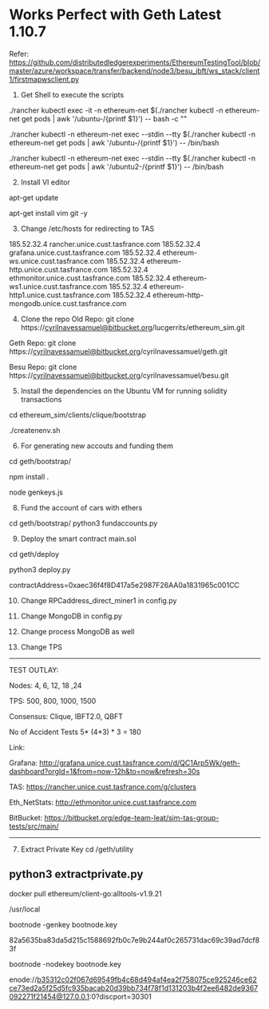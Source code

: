 Works Perfect with Geth Latest 1.10.7 
======================================================================================================================
Refer: https://github.com/distributedledgerexperiments/EthereumTestingTool/blob/master/azure/workspace/transfer/backend/node3/besu_ibft/ws_stack/client1/firstmapwsclient.py

1) Get Shell to execute the scripts

./rancher kubectl exec -it -n ethereum-net $(./rancher kubectl -n ethereum-net get pods | awk '/ubuntu-/{printf $1}') -- bash -c ""

./rancher kubectl -n ethereum-net exec --stdin --tty $(./rancher kubectl -n ethereum-net get pods | awk '/ubuntu-/{printf $1}') -- /bin/bash

./rancher kubectl -n ethereum-net exec --stdin --tty $(./rancher kubectl -n ethereum-net get pods | awk '/ubuntu2-/{printf $1}') -- /bin/bash

2) Install VI editor

apt-get update

apt-get install vim git -y

3) Change /etc/hosts for redirecting to TAS

185.52.32.4 rancher.unice.cust.tasfrance.com
185.52.32.4 grafana.unice.cust.tasfrance.com
185.52.32.4 ethereum-ws.unice.cust.tasfrance.com
185.52.32.4 ethereum-http.unice.cust.tasfrance.com
185.52.32.4 ethmonitor.unice.cust.tasfrance.com
185.52.32.4 ethereum-ws1.unice.cust.tasfrance.com
185.52.32.4 ethereum-http1.unice.cust.tasfrance.com
185.52.32.4 ethereum-http-mongodb.unice.cust.tasfrance.com

4) Clone the repo 
Old Repo:
git clone https://cyrilnavessamuel@bitbucket.org/lucgerrits/ethereum_sim.git

Geth Repo:
git clone https://cyrilnavessamuel@bitbucket.org/cyrilnavessamuel/geth.git

Besu Repo:
git clone https://cyrilnavessamuel@bitbucket.org/cyrilnavessamuel/besu.git 

5) Install the dependencies on the Ubuntu VM for running solidity transactions

cd ethereum_sim/clients/clique/bootstrap

./createnenv.sh

6) For generating new accouts and funding them

 cd geth/bootstrap/
 
 npm install .

 node genkeys.js

 8) Fund the account of cars with ethers

 cd geth/bootstrap/
 python3 fundaccounts.py

 9) Deploy the smart contract main.sol

 cd geth/deploy

 python3 deploy.py

 contractAddress=0xaec36f4f8D417a5e2987F26AA0a1831965c001CC

 10) Change RPCaddress_direct_miner1 in config.py

 11) Change MongoDB in config.py

 12) Change process MongoDB as well

 13) Change TPS

-----------------------
TEST OUTLAY:

Nodes: 4, 6, 12, 18 ,24

TPS: 500, 800, 1000, 1500

Consensus: Clique, IBFT2.0, QBFT

No of Accident Tests
5* (4*3) * 3 = 180

Link: 

Grafana:
http://grafana.unice.cust.tasfrance.com/d/QC1Arp5Wk/geth-dashboard?orgId=1&from=now-12h&to=now&refresh=30s 

TAS:
https://rancher.unice.cust.tasfrance.com/g/clusters

Eth_NetStats:
http://ethmonitor.unice.cust.tasfrance.com

BitBucket:
https://bitbucket.org/edge-team-leat/sim-tas-group-tests/src/main/

---------------------------------------------
 7) Extract Private Key
 cd /geth/utility

 python3 extractprivate.py
----------------------------------------------


docker pull ethereum/client-go:alltools-v1.9.21

/usr/local

bootnode -genkey bootnode.key

82a5635ba83da5d215c1588692fb0c7e9b244af0c265731dac69c39ad7dcf83f

bootnode -nodekey bootnode.key

enode://b35312c02f067d69549fb4c68d494af4ea2f758075ce925246ce62ce73ed2a5f25d5fc935bacab20d39bb734f78f1d131203b4f2ee6482de9367092271f21454@127.0.0.1:0?discport=30301